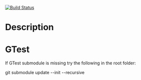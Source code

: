 [![Build Status](https://www.travis-ci.com/emulated-gamer-bois/gameboy-emulator.svg?jumpRelative=dev)](https://www.travis-ci.com/emulated-gamer-bois/gameboy-emulator)



# Description



# GTest

If GTest submodule is missing try the following in the root folder:

git submodule update --init --recursive
